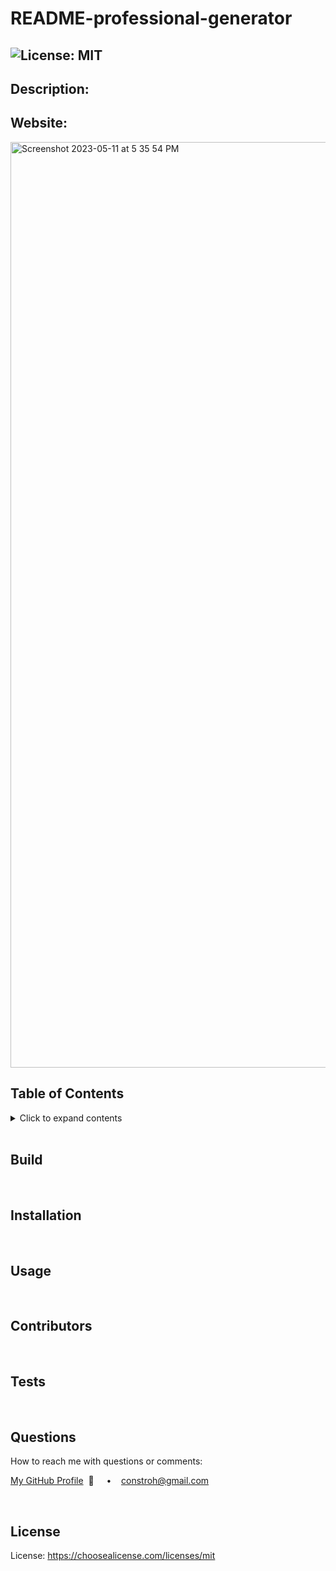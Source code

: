   # README-professional-generator

  ## ![License: MIT](https://img.shields.io/badge/License-MIT-yellow.svg)

  ## **Description:**

  ## **Website:**
  <img width="1481" alt="Screenshot 2023-05-11 at 5 35 54 PM" src="https://github.com/connbstro/20-react-portfolio/assets/117555071/64d2ac81-ecbc-4b1b-9a22-281085cfaff5">


  <br/>

  ## **Table of Contents**
  <details>
  <summary>Click to expand contents</summary>

  ### [Build](#Build)
  ### [Description](#Description)
  ### [Installation](#Installation)
  ### [Usage](#Usage)
  ### [Contributors](#Contributors)
  ### [Tests](#Tests)
  ### [Questions](#Questions)
  ### [License](#License)
  </details>

  <br/>

  ## **Build**

  <br/>

  ## **Installation** 

  <br/>
  
  ## **Usage**
  
  <br/>
  
  ## **Contributors**

  <br/>

  ## **Tests**

  <br/>

  ## **Questions**
  How to reach me with questions or comments:
  
  [My GitHub Profile](https://github.com/connbstro)&nbsp; 📂  &nbsp;&nbsp;&nbsp; • &nbsp;&nbsp;&nbsp;constroh@gmail.com&nbsp;

  <br/>

  ## **License**
  License:  https://choosealicense.com/licenses/mit